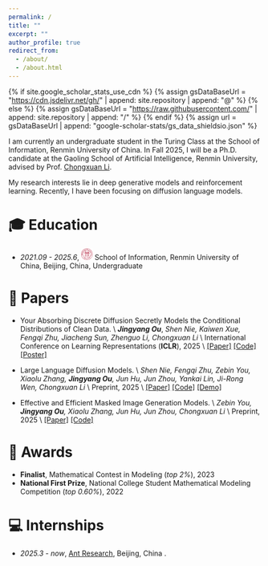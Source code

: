 ```yaml
---
permalink: /
title: ""
excerpt: ""
author_profile: true
redirect_from: 
  - /about/
  - /about.html
---
```


{% if site.google_scholar_stats_use_cdn %}
{% assign gsDataBaseUrl = "https://cdn.jsdelivr.net/gh/" | append: site.repository | append: "@" %}
{% else %}
{% assign gsDataBaseUrl = "https://raw.githubusercontent.com/" | append: site.repository | append: "/" %}
{% endif %}
{% assign url = gsDataBaseUrl | append: "google-scholar-stats/gs_data_shieldsio.json" %}

<span class='anchor' id='about-me'></span>


I am currently an undergraduate student in the Turing Class at the School of Information, Renmin University of China. In Fall 2025, I will be a Ph.D. candidate at the Gaoling School of Artificial Intelligence, Renmin University, advised by Prof. [Chongxuan Li](https://zhenxuan00.github.io/). 

My research interests lie in deep generative models and reinforcement learning. Recently, I have been focusing on diffusion language models.


  


<span class='anchor' id='-xl'></span>

# 🎓 Education
- *2021.09 - 2025.6*, <a href="https://www.ruc.edu.cn//"><img class="png" src="/images/RUC.png" width="23pt"></a>  School of Information, Renmin University of China, Beijing, China, Undergraduate

 
<span class='anchor' id='-lwzl'></span>

# 📝 Papers

<div class='paper-box-text' markdown="1">

-	Your Absorbing Discrete Diffusion Secretly Models the Conditional Distributions of Clean Data. \\
***Jingyang Ou***, *Shen Nie, Kaiwen Xue, Fengqi Zhu, Jiacheng Sun, Zhenguo Li, Chongxuan Li* \\
International Conference on Learning Representations (**ICLR**), 2025 \\
[[Paper]](https://arxiv.org/abs/2406.03736) [[Code]](https://github.com/ML-GSAI/RADD) [[Poster]](https://iclr.cc/media/PosterPDFs/ICLR%202025/28131.png?t=1744086454.3173294)
</div>


<div class='paper-box-text' markdown="1">

-	Large Language Diffusion Models.  \\
*Shen Nie, Fengqi Zhu, Zebin You, Xiaolu Zhang, **Jingyang Ou**, Jun Hu, Jun Zhou, Yankai Lin, Ji-Rong Wen, Chongxuan Li* \\
Preprint, 2025 \\
[[Paper]](https://arxiv.org/abs/2502.09992) [[Code]](https://github.com/ML-GSAI/LLaDA) [[Demo]](https://ml-gsai.github.io/LLaDA-demo/)

</div>


<div class='paper-box-text' markdown="1">

-	Effective and Efficient Masked Image Generation Models.  \\
*Zebin You, **Jingyang Ou**, Xiaolu Zhang, Jun Hu, Jun Zhou, Chongxuan Li* \\
Preprint, 2025 \\
[[Paper]](https://arxiv.org/abs/2503.07197) [[Code]](https://github.com/ML-GSAI/eMIGM) 

</div>

<span class='anchor' id='-ryjx'></span>

# 🏅 Awards
- **Finalist**, Mathematical Contest in Modeling (*top 2%*), 2023
- **National First Prize**, National College Student Mathematical Modeling Competition (*top 0.60%*), 2022



<span class='anchor' id='-gzsx'></span>

# 💻 Internships
- *2025.3 - now*, [Ant Research](https://www.antresearch.com/), Beijing, China .

